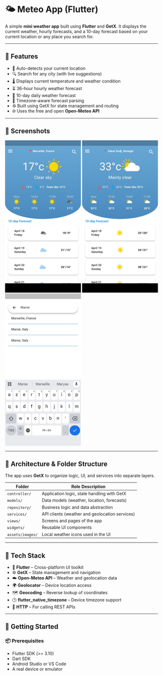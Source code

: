 # 🌤️ Meteo App (Flutter)

A simple  **mini weather app** built using **Flutter** and **GetX**. It displays the current weather, hourly forecasts, and a 10-day forecast based on your current location or any place you search for.

---

## 🚀 Features

- 📍 Auto-detects your current location
- 🔍 Search for any city (with live suggestions)
- 🌡️ Displays current temperature and weather condition
- ⏳ 36-hour hourly weather forecast
- 📅 10-day daily weather forecast
- 🧭 Timezone-aware forecast parsing
- ⚙️ Built using GetX for state management and routing
- 🌐 Uses the free and open **Open-Meteo API**

---

## 📸 Screenshots

<p float="left">
  <img src="screenshots/img.png" width="250" />
  <img src="screenshots/img2.png" width="250" />
  <img src="screenshots/img3.png" width="250" />
</p>

---

## 🧠 Architecture & Folder Structure

The app uses **GetX** to organize logic, UI, and services into separate layers.

| Folder              | Role Description                                      |
|---------------------|-------------------------------------------------------|
| `controller/`       | Application logic, state handling with GetX           |
| `models/`           | Data models (weather, location, forecasts)            |
| `repository/`       | Business logic and data abstraction                   |
| `services/`         | API clients (weather and geolocation services)        |
| `views/`            | Screens and pages of the app                          |
| `widgets/`          | Reusable UI components                                |
| `assets/images/`    | Local weather icons used in the UI                    |

---

## 🧰 Tech Stack

- 🧩 **Flutter** – Cross-platform UI toolkit
- ⚙️ **GetX** – State management and navigation
- ☁️ **Open-Meteo API** – Weather and geolocation data
- 🌍 **Geolocator** – Device location access
- 🗺️ **Geocoding** – Reverse lookup of coordinates
- 🕒 **flutter_native_timezone** – Device timezone support
- 📡 **HTTP** – For calling REST APIs

---

## 🔧 Getting Started

### 📦 Prerequisites

- Flutter SDK (>= 3.10)
- Dart SDK
- Android Studio or VS Code
- A real device or emulator


